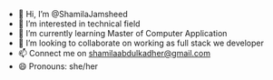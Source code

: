 - 👋 Hi, I’m @ShamilaJamsheed
- 👀 I’m interested in technical field
- 🌱 I’m currently learning Master of Computer Application
- 💞️ I’m looking to collaborate on working as full stack we developer
- 📫 Connect me on shamilaabdulkadher@gmail.com
- 😄 Pronouns: she/her
  

